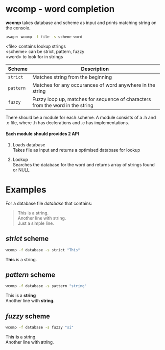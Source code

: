 # wcomp - word completion 
**wcomp** takes database and scheme as input and prints matching string on the console.

``` sh
usage: wcomp -f file -s scheme word
```

\<file> contains lookup strings  
\<scheme> can be strict, pattern, fuzzy  
\<word> to look for in strings

| Scheme | Description |
|--------|-------------|
| `strict` | Matches string from the beginning |
| `pattern` | Matches for any occurances of word anywhere in the string |
| `fuzzy` | Fuzzy loop up, matches for sequence of characters from the word in the string |


There should be a module for each scheme. A module consists of a .h and .c file, where .h has declerations and .c has implementations.

#### Each module should provides 2 API
1. Loads database  
Takes file as input and returns a optimised database for lookup

2. Lookup  
Searches the database for the word and returns array of strings found or NULL

# Examples
For a database file _database_ that contains:
> This is a string.  
> Another line with string.  
> Just a simple line.

## _strict_ scheme

``` sh
wcomp -f database -s strict "This"
```
<dl>
<b>This</b> is a string.
</dl>

## _pattern_ scheme

``` sh
wcomp -f database -s pattern "string"
```
<dl>
This is a <b>string</b><br>
Another line with <b>string</b>.
</dl>

## _fuzzy_ scheme

``` sh
wcomp -f database -s fuzzy "si"
```

<dl>
Thi<b>s</b> <b>i</b>s a string.<br>
Another line with <b>s</b>tr<b>i</b>ng.
</dl>
